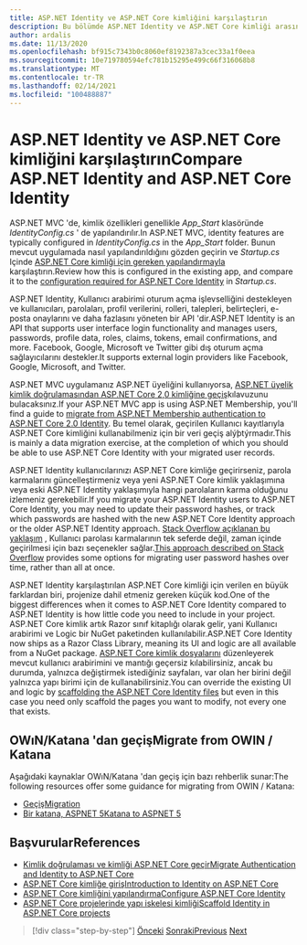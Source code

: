 ```yaml
---
title: ASP.NET Identity ve ASP.NET Core kimliğini karşılaştırın
description: Bu bölümde ASP.NET Identity ve ASP.NET Core kimliği arasındaki farklar incelanıyor. Bu, .NET Framework ' den .NET Core 'a geçiş planlarken özellikle önemlidir.
author: ardalis
ms.date: 11/13/2020
ms.openlocfilehash: bf915c7343b0c8060ef8192387a3cec33a1f0eea
ms.sourcegitcommit: 10e719780594efc781b15295e499c66f316068b8
ms.translationtype: MT
ms.contentlocale: tr-TR
ms.lasthandoff: 02/14/2021
ms.locfileid: "100488887"
---
```

# <a name="compare-aspnet-identity-and-aspnet-core-identity"></a><span data-ttu-id="cd38a-103">ASP.NET Identity ve ASP.NET Core kimliğini karşılaştırın</span><span class="sxs-lookup"><span data-stu-id="cd38a-103">Compare ASP.NET Identity and ASP.NET Core Identity</span></span>

<span data-ttu-id="cd38a-104">ASP.NET MVC 'de, kimlik özellikleri genellikle *App_Start* klasöründe *IdentityConfig.cs* ' de yapılandırılır.</span><span class="sxs-lookup"><span data-stu-id="cd38a-104">In ASP.NET MVC, identity features are typically configured in *IdentityConfig.cs* in the *App_Start* folder.</span></span> <span data-ttu-id="cd38a-105">Bunun mevcut uygulamada nasıl yapılandırıldığını gözden geçirin ve *Startup.cs* Içinde [ASP.NET Core kimliği için gereken yapılandırmayla](https://docs.microsoft.com/aspnet/core/security/authentication/identity-configuration) karşılaştırın.</span><span class="sxs-lookup"><span data-stu-id="cd38a-105">Review how this is configured in the existing app, and compare it to the [configuration required for ASP.NET Core Identity](https://docs.microsoft.com/aspnet/core/security/authentication/identity-configuration) in *Startup.cs*.</span></span>

<span data-ttu-id="cd38a-106">ASP.NET Identity, Kullanıcı arabirimi oturum açma işlevselliğini destekleyen ve kullanıcıları, parolaları, profil verilerini, rolleri, talepleri, belirteçleri, e-posta onaylarını ve daha fazlasını yöneten bir API 'dir.</span><span class="sxs-lookup"><span data-stu-id="cd38a-106">ASP.NET Identity is an API that supports user interface login functionality and manages users, passwords, profile data, roles, claims, tokens, email confirmations, and more.</span></span> <span data-ttu-id="cd38a-107">Facebook, Google, Microsoft ve Twitter gibi dış oturum açma sağlayıcılarını destekler.</span><span class="sxs-lookup"><span data-stu-id="cd38a-107">It supports external login providers like Facebook, Google, Microsoft, and Twitter.</span></span>

<span data-ttu-id="cd38a-108">ASP.NET MVC uygulamanız ASP.NET üyeliğini kullanıyorsa, [ASP.NET üyelik kimlik doğrulamasından ASP.NET Core 2,0 kimliğine geçiş](https://docs.microsoft.com/aspnet/core/migration/proper-to-2x/membership-to-core-identity)kılavuzunu bulacaksınız.</span><span class="sxs-lookup"><span data-stu-id="cd38a-108">If your ASP.NET MVC app is using ASP.NET Membership, you'll find a guide to [migrate from ASP.NET Membership authentication to ASP.NET Core 2.0 Identity](https://docs.microsoft.com/aspnet/core/migration/proper-to-2x/membership-to-core-identity).</span></span> <span data-ttu-id="cd38a-109">Bu temel olarak, geçirilen Kullanıcı kayıtlarıyla ASP.NET Core kimliğini kullanabilmeniz için bir veri geçiş alýþtýrmadır.</span><span class="sxs-lookup"><span data-stu-id="cd38a-109">This is mainly a data migration exercise, at the completion of which you should be able to use ASP.NET Core Identity with your migrated user records.</span></span>

<span data-ttu-id="cd38a-110">ASP.NET Identity kullanıcılarınızı ASP.NET Core kimliğe geçirirseniz, parola karmalarını güncelleştirmeniz veya yeni ASP.NET Core kimlik yaklaşımına veya eski ASP.NET Identity yaklaşımıyla hangi parolaların karma olduğunu izlemeniz gerekebilir.</span><span class="sxs-lookup"><span data-stu-id="cd38a-110">If you migrate your ASP.NET Identity users to ASP.NET Core Identity, you may need to update their password hashes, or track which passwords are hashed with the new ASP.NET Core Identity approach or the older ASP.NET Identity approach.</span></span> <span data-ttu-id="cd38a-111">[Stack Overflow açıklanan bu yaklaşım](https://stackoverflow.com/a/57074910/13729) , Kullanıcı parolası karmalarının tek seferde değil, zaman içinde geçirilmesi için bazı seçenekler sağlar.</span><span class="sxs-lookup"><span data-stu-id="cd38a-111">[This approach described on Stack Overflow](https://stackoverflow.com/a/57074910/13729) provides some options for migrating user password hashes over time, rather than all at once.</span></span>

<span data-ttu-id="cd38a-112">ASP.NET Identity karşılaştırılan ASP.NET Core kimliği için verilen en büyük farklardan biri, projenize dahil etmeniz gereken küçük kod.</span><span class="sxs-lookup"><span data-stu-id="cd38a-112">One of the biggest differences when it comes to ASP.NET Core Identity compared to ASP.NET Identity is how little code you need to include in your project.</span></span> <span data-ttu-id="cd38a-113">ASP.NET Core kimlik artık Razor sınıf kitaplığı olarak gelir, yani Kullanıcı arabirimi ve Logic bir NuGet paketinden kullanılabilir.</span><span class="sxs-lookup"><span data-stu-id="cd38a-113">ASP.NET Core Identity now ships as a Razor Class Library, meaning its UI and logic are all available from a NuGet package.</span></span> <span data-ttu-id="cd38a-114">[ASP.NET Core kimlik dosyalarını](https://docs.microsoft.com/aspnet/core/security/authentication/scaffold-identity) düzenleyerek mevcut kullanıcı arabirimini ve mantığı geçersiz kılabilirsiniz, ancak bu durumda, yalnızca değiştirmek istediğiniz sayfaları, var olan her birini değil yalnızca yapı birimi için de kullanabilirsiniz.</span><span class="sxs-lookup"><span data-stu-id="cd38a-114">You can override the existing UI and logic by [scaffolding the ASP.NET Core Identity files](https://docs.microsoft.com/aspnet/core/security/authentication/scaffold-identity) but even in this case you need only scaffold the pages you want to modify, not every one that exists.</span></span>

## <a name="migrate-from-owin--katana"></a><span data-ttu-id="cd38a-115">OWıN/Katana 'dan geçiş</span><span class="sxs-lookup"><span data-stu-id="cd38a-115">Migrate from OWIN / Katana</span></span>

<span data-ttu-id="cd38a-116">Aşağıdaki kaynaklar OWıN/Katana 'dan geçiş için bazı rehberlik sunar:</span><span class="sxs-lookup"><span data-stu-id="cd38a-116">The following resources offer some guidance for migrating from OWIN / Katana:</span></span>

- [<span data-ttu-id="cd38a-117">Geçiş</span><span class="sxs-lookup"><span data-stu-id="cd38a-117">Migration</span></span>](https://docs.microsoft.com/aspnet/core/migration/proper-to-2x/#globalasax-file-replacement)
- [<span data-ttu-id="cd38a-118">Bir katana, ASPNET 5</span><span class="sxs-lookup"><span data-stu-id="cd38a-118">Katana to ASPNET 5</span></span>](https://devblogs.microsoft.com/aspnet/katana-asp-net-5-and-bridging-the-gap/)

## <a name="references"></a><span data-ttu-id="cd38a-119">Başvurular</span><span class="sxs-lookup"><span data-stu-id="cd38a-119">References</span></span>

- [<span data-ttu-id="cd38a-120">Kimlik doğrulaması ve kimliği ASP.NET Core geçir</span><span class="sxs-lookup"><span data-stu-id="cd38a-120">Migrate Authentication and Identity to ASP.NET Core</span></span>](https://docs.microsoft.com/aspnet/core/migration/identity)
- [<span data-ttu-id="cd38a-121">ASP.NET Core kimliğe giriş</span><span class="sxs-lookup"><span data-stu-id="cd38a-121">Introduction to Identity on ASP.NET Core</span></span>](https://docs.microsoft.com/aspnet/core/security/authorization/introduction)
- [<span data-ttu-id="cd38a-122">ASP.NET Core kimliğini yapılandırma</span><span class="sxs-lookup"><span data-stu-id="cd38a-122">Configure ASP.NET Core Identity</span></span>](https://docs.microsoft.com/aspnet/core/security/authentication/identity-configuration)
- [<span data-ttu-id="cd38a-123">ASP.NET Core projelerinde yapı iskelesi kimliği</span><span class="sxs-lookup"><span data-stu-id="cd38a-123">Scaffold Identity in ASP.NET Core projects</span></span>](https://docs.microsoft.com/aspnet/core/security/authentication/scaffold-identity)

>[!div class="step-by-step"]
><span data-ttu-id="cd38a-124">[Önceki](authentication-differences.md) 
> [Sonraki](controller-differences.md)</span><span class="sxs-lookup"><span data-stu-id="cd38a-124">[Previous](authentication-differences.md)
[Next](controller-differences.md)</span></span>
